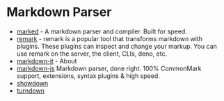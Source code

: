 # Markdown Parser

- [marked](https://github.com/markedjs/marked) - A markdown parser and compiler. Built for speed.
- [remark](https://github.com/remarkjs/remark) - remark is a popular tool that transforms markdown with plugins. These plugins can inspect and change your markup. You can use remark on the server, the client, CLIs, deno, etc.
- [markdown-it](https://github.com/markdown-it/markdown-it) - About
- [markdown-js](https://github.com/evilstreak/markdown-js)
Markdown parser, done right. 100% CommonMark support, extensions, syntax plugins & high speed.
- [showdown](https://github.com/showdownjs/showdown)
- [turndown](https://github.com/domchristie/turndown)


